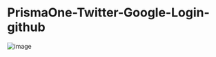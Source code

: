 # PrismaOne-Twitter-Google-Login-github


![image](https://github.com/Aman0246/PrismaOne-Twitter-Google-Login-github/assets/130737436/05c00cbf-c9f9-45e6-b8e3-eba57c45e249)
